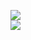 [![](https://img.shields.io/badge/Made%20With-Github%20Spray-lightgrey.svg?style=for-the-badge&logo=github)](https://github.com/Annihil/github-spray#13962)  
[![](https://i.imgur.com/2DrTn0Z.gif)](https://github.com/Annihil/github-spray)